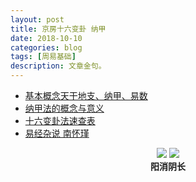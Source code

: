 ```yaml
---
layout: post
title: 京房十六变卦 纳甲
date: 2018-10-10 
categories: blog
tags: [周易基础]
description: 文章金句。
---
```


- [基本概念天干地支、纳甲、易数](http://www.360doc.cn/article/52802677_742425535.html)
- [纳甲法的概念与意义](http://www.360doc.cn/article/15585030_402164779.html)
- [十六变卦法速查表](http://www.360doc.cn/article/9875375_211263744.html)
- [易经杂说 南怀瑾](http://www.quanxue.cn/CT_NanHuaiJin/YiJingIndex.html)

<center>
  <img src="https://ww2.sinaimg.cn/large/006LWy2zgy1fw3hiwoltqj30px0i3dlh.jpg" />
  <img src="https://ww3.sinaimg.cn/large/006LWy2zgy1fw3h6mhjxij30go0g1t9n.jpg" />
<br><b>阳消阴长</b>
  </center>
